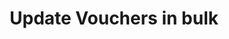 ---
title: Update Vouchers in bulk
category: ${{ secrets.API_CATEGORY_VOUCHERS }}
slug: aa-update-vouchers-in-bulk
parentDoc: 63990b2ff90ceb006a5e59cc
hidden: false
order: 14
---